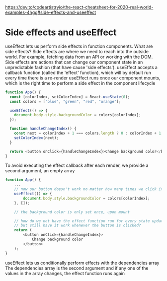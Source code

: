 https://dev.to/codeartistryio/the-react-cheatsheet-for-2020-real-world-examples-4hgg#side-effects-and-useeffect

# Side effects and useEffect

useEffect lets us perform side effects in function components. What are side effects?
Side effects are where we need to reach into the outside world. For example, fetching data from an API or working with the DOM.
Side effects are actions that can change our component state in an unpredictable fashion (that have cause 'side effects').
useEffect accepts a callback function (called the 'effect' function), which will by default run every time there is a re-render
useEffect runs once our component mounts, which is the right time to perform a side effect in the component lifecycle

```ts
function App() {
  const [colorIndex, setColorIndex] = React.useState(0);
  const colors = ["blue", "green", "red", "orange"];

  useEffect(() => {
    document.body.style.backgroundColor = colors[colorIndex];
  });

  function handleChangeIndex() {
    const next = colorIndex + 1 === colors.length ? 0 : colorIndex + 1;
    setColorIndex(next);
  }

  return <button onClick={handleChangeIndex}>Change background color</button>;
}
```

To avoid executing the effect callback after each render, we provide a second argument, an empty array

```ts
function App() {
    ...
    // now our button doesn't work no matter how many times we click it...
    useEffect(() => {
        document.body.style.backgroundColor = colors[colorIndex];
    }, []);

    // the background color is only set once, upon mount

    // how do we not have the effect function run for every state update...
    // but still have it work whenever the button is clicked?
    return (
        <button onClick={handleChangeIndex}>
            Change background color
        </button>
    );
}
```

useEffect lets us conditionally perform effects with the dependencies array
The dependencies array is the second argument and if any one of the values in the array changes, the effect function runs again
